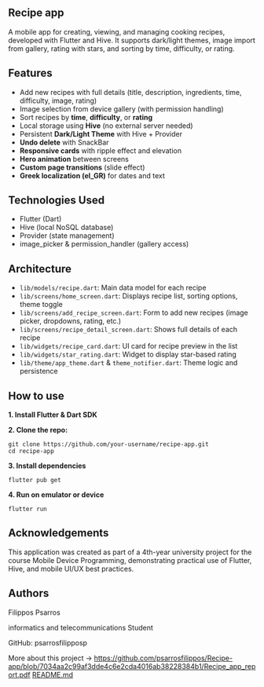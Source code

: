 ## Recipe app

A mobile app for creating, viewing, and managing cooking recipes, developed with Flutter and Hive. It supports dark/light themes, image import from gallery, rating with stars, and sorting by time, difficulty, or rating.  
## Features

- Add new recipes with full details (title, description, ingredients, time, difficulty, image, rating)
- Image selection from device gallery (with permission handling)
- Sort recipes by **time**, **difficulty**, or **rating**
- Local storage using **Hive** (no external server needed)
- Persistent **Dark/Light Theme** with Hive + Provider
- **Undo delete** with SnackBar
- **Responsive cards** with ripple effect and elevation
- **Hero animation** between screens
- **Custom page transitions** (slide effect)
- **Greek localization (el_GR)** for dates and text

## Technologies Used

- Flutter (Dart)
- Hive (local NoSQL database)
- Provider (state management)
- image_picker & permission_handler (gallery access)
## Architecture

- `lib/models/recipe.dart`: Main data model for each recipe
- `lib/screens/home_screen.dart`: Displays recipe list, sorting options, theme toggle
- `lib/screens/add_recipe_screen.dart`: Form to add new recipes (image picker, dropdowns, rating, etc.)
- `lib/screens/recipe_detail_screen.dart`: Shows full details of each recipe
- `lib/widgets/recipe_card.dart`: UI card for recipe preview in the list
- `lib/widgets/star_rating.dart`: Widget to display star-based rating
- `lib/theme/app_theme.dart` & `theme_notifier.dart`: Theme logic and persistence

## How to use

**1. Install Flutter & Dart SDK**

**2. Clone the repo:**


    git clone https://github.com/your-username/recipe-app.git
    cd recipe-app

**3. Install dependencies**

    flutter pub get

**4. Run on emulator or device**

    flutter run


## Acknowledgements

This application was created as part of a 4th-year university project for the course Mobile Device Programming, demonstrating practical use of Flutter, Hive, and mobile UI/UX best practices.

## Authors

Filippos Psarros

informatics and telecommunications Student

GitHub: psarrosfilipposp

More about this project -> https://github.com/psarrosfilippos/Recipe-app/blob/7034aa2c99af3dde4c6e2cda4016ab38228384b1/Recipe_app_report.pdf
[README.md](https://github.com/user-attachments/files/21339599/README.md)
